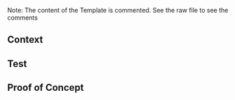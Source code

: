 Note: The content of the Template is commented.
See the raw file to see the comments

## Context

<!-- Why did you make this change? What do you try to achieve? -->

<!-- Link to the task, or another PRs or important links referent to this task -->

## Test

<!-- How to set up the test -->

<!-- How to test step by step -->

<!-- In which platforms you have test it -->

## Proof of Concept

<!-- Any screenshot or recording that shows how it is working without the need to run the code -->
